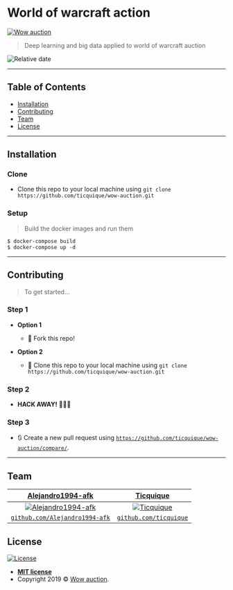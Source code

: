 
# World of warcraft action

<a href="https://github.com/ticquique/wow-auction"><img src="https://encrypted-tbn0.gstatic.com/images?q=tbn:ANd9GcSB-cWv3HL9dutj9RsvI_yEONFQLlj6Hge6FeSX9Tk53AwH7eMd" title="Wow auction" alt="Wow auction"></a>

> Deep learning and big data applied to world of warcraft auction

![Relative date](https://img.shields.io/date/1566832694?style=flat-square)

---

## Table of Contents

- [Installation](#installation)
- [Contributing](#contributing)
- [Team](#team)
- [License](#license)

---

## Installation

### Clone

- Clone this repo to your local machine using `git clone https://github.com/ticquique/wow-auction.git`

### Setup

> Build the docker images and run them

```shell
$ docker-compose build
$ docker-compose up -d
```

---

## Contributing

> To get started...

### Step 1

- **Option 1**
    - 🍴 Fork this repo!

- **Option 2**
    - 👯 Clone this repo to your local machine using `git clone https://github.com/ticquique/wow-auction.git`

### Step 2

- **HACK AWAY!** 🔨🔨🔨

### Step 3

- 🔃 Create a new pull request using <a href="https://github.com/ticquique/wow-auction/compare/" target="_blank">`https://github.com/ticquique/wow-auction/compare/`</a>.

---

## Team

| <a href="https://github.com/Alejandro1994-afk" target="_blank">**Alejandro1994-afk**</a> | <a href="https://github.com/ticquique" target="_blank">**Ticquique**</a> |
| :---: |:---:|
| [![Alejandro1994-afk](https://github.com/Alejandro1994-afk.png?s=200)](https://github.com/Alejandro1994-afk)    | [![Ticquique](https://github.com/ticquique.png?s=200)](https://github.com/ticquique) |
| <a href="https://github.com/Alejandro1994-afk" target="_blank">`github.com/Alejandro1994-afk`</a> | <a href="https://github.com/ticquique" target="_blank">`github.com/ticquique`</a> |

## License

[![License](https://img.shields.io/:license-mit-blue.svg?style=flat-square)](http://badges.mit-license.org)

- **[MIT license](http://opensource.org/licenses/mit-license.php)**
- Copyright 2019 © <a href="https://github.com" target="_blank">Wow auction</a>.
